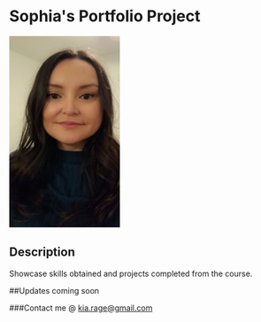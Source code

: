# Sophia's Portfolio Project
<img src="SV.jpg" width="200" height="">

## Description
Showcase skills obtained and projects completed from the course.

##Updates
coming soon

###Contact me @
<kia.rage@gmail.com>
